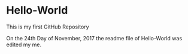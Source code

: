 # Hello-World
This is my first GitHub Repository

On the 24th Day of November, 2017 the readme file of Hello-World was edited my me.
